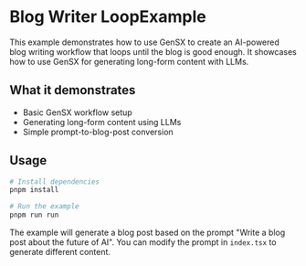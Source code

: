 # Blog Writer LoopExample

This example demonstrates how to use GenSX to create an AI-powered blog writing workflow that loops until the blog is good enough. It showcases how to use GenSX for generating long-form content with LLMs.

## What it demonstrates

- Basic GenSX workflow setup
- Generating long-form content using LLMs
- Simple prompt-to-blog-post conversion

## Usage

```bash
# Install dependencies
pnpm install

# Run the example
pnpm run run
```

The example will generate a blog post based on the prompt "Write a blog post about the future of AI". You can modify the prompt in `index.tsx` to generate different content.
